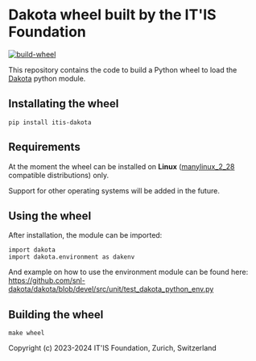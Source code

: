 Dakota wheel built by the IT'IS Foundation
==========================================

[![build-wheel](https://github.com/ITISFoundation/itis-dakota/actions/workflows/build-wheels.yml/badge.svg)](https://github.com/ITISFoundation/itis-dakota/actions/workflows/build-wheels.yml)

This repository contains the code to build a Python wheel
to load the [Dakota](https://github.com/snl-dakota/dakota) 
python module.


Installating the wheel
----------------------

```
pip install itis-dakota
```

Requirements
------------

At the moment the wheel can be installed on **Linux** ([manylinux_2_28](https://github.com/pypa/manylinux) compatible distributions) only.

Support for other operating systems will be added in the future.

Using the wheel
------------------

After installation, the module can be imported:
```
import dakota
import dakota.environment as dakenv
```

And example on how to use the environment module can be found here:
https://github.com/snl-dakota/dakota/blob/devel/src/unit/test_dakota_python_env.py

Building the wheel
------------------

```
make wheel
```

Copyright (c) 2023-2024 IT'IS Foundation, Zurich, Switzerland
